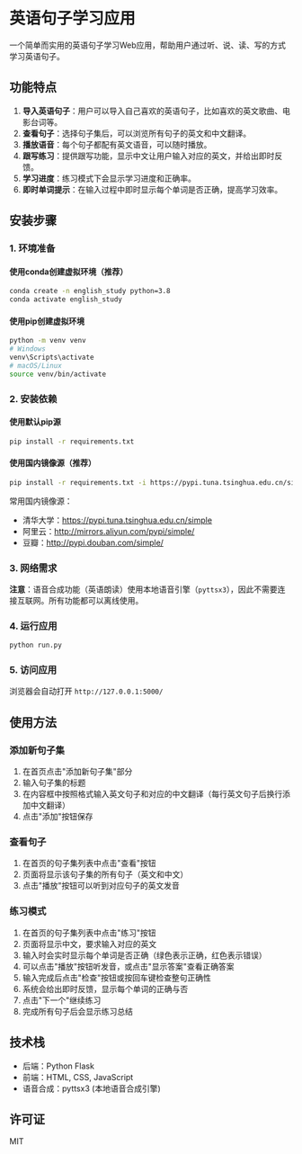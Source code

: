 # 英语句子学习应用

一个简单而实用的英语句子学习Web应用，帮助用户通过听、说、读、写的方式学习英语句子。

## 功能特点

1. **导入英语句子**：用户可以导入自己喜欢的英语句子，比如喜欢的英文歌曲、电影台词等。
2. **查看句子**：选择句子集后，可以浏览所有句子的英文和中文翻译。
3. **播放语音**：每个句子都配有英文语音，可以随时播放。
4. **跟写练习**：提供跟写功能，显示中文让用户输入对应的英文，并给出即时反馈。
5. **学习进度**：练习模式下会显示学习进度和正确率。
6. **即时单词提示**：在输入过程中即时显示每个单词是否正确，提高学习效率。

## 安装步骤

### 1. 环境准备

#### 使用conda创建虚拟环境（推荐）
```bash
conda create -n english_study python=3.8
conda activate english_study 
```

#### 使用pip创建虚拟环境
```bash
python -m venv venv
# Windows
venv\Scripts\activate
# macOS/Linux
source venv/bin/activate
```

### 2. 安装依赖

#### 使用默认pip源
```bash
pip install -r requirements.txt
```

#### 使用国内镜像源（推荐）
```bash
pip install -r requirements.txt -i https://pypi.tuna.tsinghua.edu.cn/simple
```

常用国内镜像源：
- 清华大学：https://pypi.tuna.tsinghua.edu.cn/simple
- 阿里云：http://mirrors.aliyun.com/pypi/simple/
- 豆瓣：http://pypi.douban.com/simple/

### 3. 网络需求

**注意**：语音合成功能（英语朗读）使用本地语音引擎（`pyttsx3`），因此不需要连接互联网。所有功能都可以离线使用。

### 4. 运行应用
```bash
python run.py
```

### 5. 访问应用
浏览器会自动打开 `http://127.0.0.1:5000/`

## 使用方法

### 添加新句子集

1. 在首页点击"添加新句子集"部分
2. 输入句子集的标题
3. 在内容框中按照格式输入英文句子和对应的中文翻译（每行英文句子后换行添加中文翻译）
4. 点击"添加"按钮保存

### 查看句子

1. 在首页的句子集列表中点击"查看"按钮
2. 页面将显示该句子集的所有句子（英文和中文）
3. 点击"播放"按钮可以听到对应句子的英文发音

### 练习模式

1. 在首页的句子集列表中点击"练习"按钮
2. 页面将显示中文，要求输入对应的英文
3. 输入时会实时显示每个单词是否正确（绿色表示正确，红色表示错误）
4. 可以点击"播放"按钮听发音，或点击"显示答案"查看正确答案
5. 输入完成后点击"检查"按钮或按回车键检查整句正确性
6. 系统会给出即时反馈，显示每个单词的正确与否
7. 点击"下一个"继续练习
8. 完成所有句子后会显示练习总结

## 技术栈

- 后端：Python Flask
- 前端：HTML, CSS, JavaScript
- 语音合成：pyttsx3 (本地语音合成引擎)

## 许可证

MIT 